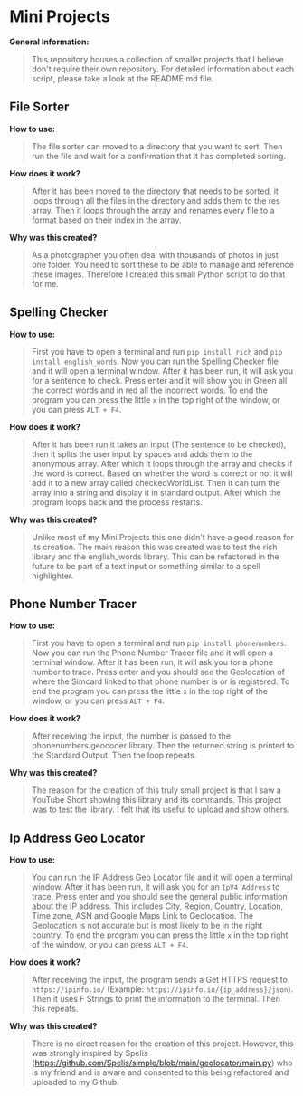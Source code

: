 # Mini Projects

**General Information:**
> This repository houses a collection of smaller projects that I believe don't require their own repository. For detailed information about each script, please take a look at the README.md file.


## File Sorter

**How to use:**
> The file sorter can moved to a directory that you want to sort. Then run the file and wait for a confirmation that it has completed sorting.

**How does it work?**
> After it has been moved to the directory that needs to be sorted, it loops through all the files in the directory and adds them to the res array. Then it loops through the array and renames every file to a format based on their index in the array.

**Why was this created?**

> As a photographer you often deal with thousands of photos in just one folder. You need to sort these to be able to manage and reference these images. Therefore I created this small Python script to do that for me.



## Spelling Checker

**How to use:**
> First you have to open a terminal and run `pip install rich` and `pip install english_words`. Now you can run the Spelling Checker file and it will open a terminal window. After it has been run, it will ask you for a sentence to check. Press enter and it will show you in Green all the correct words and in red all the incorrect words. To end the program you can press the little `x` in the top right of the window, or you can press `ALT + F4`.

**How does it work?**

> After it has been run it takes an input (The sentence to be checked), then it splits the user input by spaces and adds them to the anonymous array. After which it loops through the array and checks if the word is correct. Based on whether the word is correct or not it will add it to a new array called checkedWorldList. Then it can turn the array into a string and display it in standard output. After which the program loops back and the process restarts.

**Why was this created?**

> Unlike most of my Mini Projects this one didn't have a good reason for its creation. The main reason this was created was to test the rich library and the english_words library. This can be refactored in the future to be part of a text input or something similar to a spell highlighter.



## Phone Number Tracer

**How to use:**
> First you have to open a terminal and run `pip install phonenumbers`. Now you can run the Phone Number Tracer file and it will open a terminal window. After it has been run, it will ask you for a phone number to trace. Press enter and you should see the Geolocation of where the Simcard linked to that phone number is or is registered. To end the program you can press the little `x` in the top right of the window, or you can press `ALT + F4`.

**How does it work?**

> After receiving the input, the number is passed to the phonenumbers.geocoder library. Then the returned string is printed to the Standard Output. Then the loop repeats.

**Why was this created?**

> The reason for the creation of this truly small project is that I saw a YouTube Short showing this library and its commands. This project was to test the library. I felt that its useful to upload and show others.



## Ip Address Geo Locator

**How to use:**
> You can run the IP Address Geo Locator file and it will open a terminal window. After it has been run, it will ask you for an `IpV4 Address` to trace. Press enter and you should see the general public information about the IP address. This includes City, Region, Country, Location, Time zone, ASN and Google Maps Link to Geolocation. The Geolocation is not accurate but is most likely to be in the right country. To end the program you can press the little `x` in the top right of the window, or you can press `ALT + F4`.

**How does it work?**

> After receiving the input, the program sends a Get HTTPS request to `https://ipinfo.io/` (Example: `https://ipinfo.io/{ip_address}/json`). Then it uses F Strings to print the information to the terminal. Then this repeats.

**Why was this created?**

> There is no direct reason for the creation of this project. However, this was strongly inspired by Spelis (https://github.com/Spelis/simple/blob/main/geolocator/main.py) who is my friend and is aware and consented to this being refactored and uploaded to my Github.
